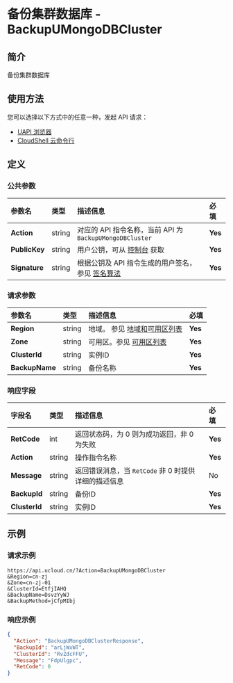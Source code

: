 # 备份集群数据库 - BackupUMongoDBCluster

## 简介

备份集群数据库






## 使用方法

您可以选择以下方式中的任意一种，发起 API 请求：
- [UAPI 浏览器](https://console.ucloud.cn/uapi/detail?id=BackupUMongoDBCluster)
- [CloudShell 云命令行](https://shell.ucloud.cn/)


## 定义

### 公共参数

| 参数名 | 类型 | 描述信息 | 必填 |
|:---|:---|:---|:---|
| **Action**     | string  | 对应的 API 指令名称，当前 API 为 `BackupUMongoDBCluster`                        | **Yes** |
| **PublicKey**  | string  | 用户公钥，可从 [控制台](https://console.ucloud.cn/uapi/apikey) 获取                                             | **Yes** |
| **Signature**  | string  | 根据公钥及 API 指令生成的用户签名，参见 [签名算法](api/summary/signature.md)  | **Yes** |

### 请求参数

| 参数名 | 类型 | 描述信息 | 必填 |
|:---|:---|:---|:---|
| **Region** | string | 地域。 参见 [地域和可用区列表](https://docs.ucloud.cn/api/summary/regionlist) |**Yes**|
| **Zone** | string | 可用区。参见 [可用区列表](https://docs.ucloud.cn/api/summary/regionlist) |**Yes**|
| **ClusterId** | string | 实例ID |**Yes**|
| **BackupName** | string | 备份名称 |**Yes**|

### 响应字段

| 字段名 | 类型 | 描述信息 | 必填 |
|:---|:---|:---|:---|
| **RetCode** | int | 返回状态码，为 0 则为成功返回，非 0 为失败 |**Yes**|
| **Action** | string | 操作指令名称 |**Yes**|
| **Message** | string | 返回错误消息，当 `RetCode` 非 0 时提供详细的描述信息 |No|
| **BackupId** | string | 备份ID |**Yes**|
| **ClusterId** | string | 实例ID |**Yes**|




## 示例

### 请求示例
    
```
https://api.ucloud.cn/?Action=BackupUMongoDBCluster
&Region=cn-zj
&Zone=cn-zj-01
&ClusterId=EtfjIAHQ
&BackupName=DsvzYyWJ
&BackupMethod=jCfpMIbj
```

### 响应示例
    
```json
{
  "Action": "BackupUMongoDBClusterResponse",
  "BackupId": "arLjWxWT",
  "ClusterId": "RvZdcFFU",
  "Message": "FdpUlgpc",
  "RetCode": 0
}
```





